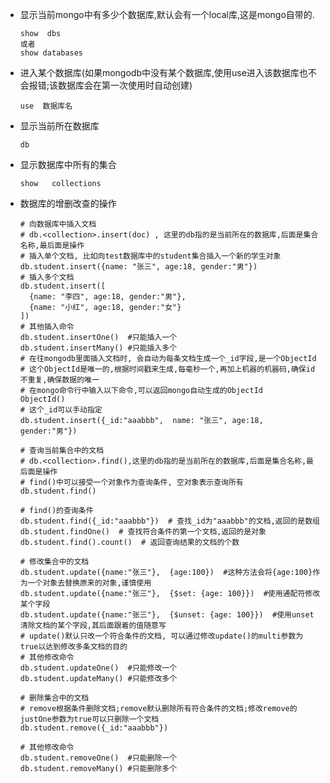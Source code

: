 * 显示当前mongo中有多少个数据库,默认会有一个local库,这是mongo自带的.

  ``` shell
  show  dbs 
  或者
  show databases
  ```

* 进入某个数据库(如果mongodb中没有某个数据库,使用use进入该数据库也不会报错;该数据库会在第一次使用时自动创建)

  ``` shell
  use  数据库名
  ```

* 显示当前所在数据库

  ```shell
  db  
  ```

* 显示数据库中所有的集合

  ```shell
  show   collections
  ```

* 数据库的增删改查的操作

  ```shell
  # 向数据库中插入文档
  # db.<collection>.insert(doc) , 这里的db指的是当前所在的数据库,后面是集合名称,最后面是操作
  # 插入单个文档, 比如向test数据库中的student集合插入一个新的学生对象
  db.student.insert({name: "张三", age:18, gender:"男"})   
  # 插入多个文档
  db.student.insert([
  	{name: "李四", age:18, gender:"男"},
  	{name: "小红", age:18, gender:"女"}
  ])   
  # 其他插入命令
  db.student.insertOne()  #只能插入一个
  db.student.insertMany() #只能插入多个
  # 在往mongodb里面插入文档时, 会自动为每条文档生成一个_id字段,是一个ObjectId
  # 这个ObjectId是唯一的,根据时间戳来生成,每毫秒一个,再加上机器的机器码,确保id不重复,确保数据的唯一
  # 在mongo命令行中输入以下命令,可以返回mongo自动生成的ObjectId
  ObjectId()
  # 这个_id可以手动指定
  db.student.insert({_id:"aaabbb",  name: "张三", age:18, gender:"男"})   
  ```

  ```shell
  # 查询当前集合中的文档
  # db.<collection>.find(),这里的db指的是当前所在的数据库,后面是集合名称,最后面是操作
  # find()中可以接受一个对象作为查询条件, 空对象表示查询所有
  db.student.find()
  
  # find()的查询条件
  db.student.find({_id:"aaabbb"})  # 查找_id为"aaabbb"的文档,返回的是数组
  db.student.findOne()  # 查找符合条件的第一个文档,返回的是对象 
  db.student.find().count()  # 返回查询结果的文档的个数
  ```

  ```shell
  # 修改集合中的文档
  db.student.update({name:"张三"},  {age:100})  #这种方法会将{age:100}作为一个对象去替换原来的对象,谨慎使用
  db.student.update({name:"张三"},  {$set: {age: 100}})  #使用通配符修改某个字段
  db.student.update({name:"张三"},  {$unset: {age: 100}})  #使用unset清除文档的某个字段,其后面跟着的值随意写
  # update()默认只改一个符合条件的文档, 可以通过修改update()的multi参数为true以达到修改多条文档的目的
  # 其他修改命令
  db.student.updateOne()  #只能修改一个
  db.student.updateMany() #只能修改多个
  ```

  ```shell
  # 删除集合中的文档
  # remove根据条件删除文档;remove默认删除所有符合条件的文档;修改remove的justOne参数为true可以只删除一个文档
  db.student.remove({_id:"aaabbb"})
  
  # 其他修改命令
  db.student.removeOne()  #只能删除一个
  db.student.removeMany() #只能删除多个
  ```

  


